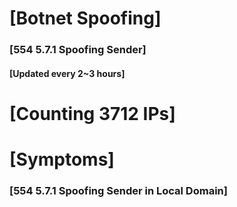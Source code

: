 # [Botnet Spoofing]
### [554 5.7.1 Spoofing Sender]
#### [Updated every 2~3 hours]

# [Counting 3712 IPs]

# [Symptoms] 
###   [554 5.7.1 Spoofing Sender in Local Domain]
